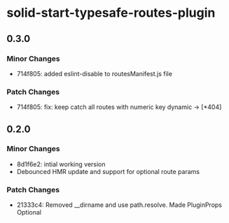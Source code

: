 # solid-start-typesafe-routes-plugin

## 0.3.0

### Minor Changes

- 714f805: added eslint-disable to routesManifest.js file

### Patch Changes

- 714f805: fix: keep catch all routes with numeric key dynamic -> [*404]

## 0.2.0

### Minor Changes

- 8d1f6e2: intial working version
- Debounced HMR update and support for optional route params

### Patch Changes

- 21333c4: Removed \_\_dirname and use path.resolve. Made PluginProps Optional
